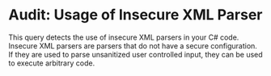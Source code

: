 # Audit: Usage of Insecure XML Parser

This query detects the use of insecure XML parsers in your C# code. Insecure XML parsers are parsers that do not have a secure configuration. If they are used to parse unsanitized user controlled input, they can be used to execute arbitrary code.
